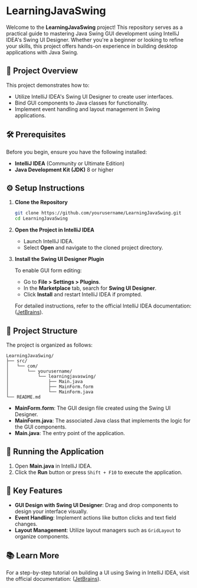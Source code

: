 # LearningJavaSwing

Welcome to the **LearningJavaSwing** project! This repository serves as a practical guide to mastering Java Swing GUI development using IntelliJ IDEA's Swing UI Designer. Whether you're a beginner or looking to refine your skills, this project offers hands-on experience in building desktop applications with Java Swing.

## 📘 Project Overview

This project demonstrates how to:

* Utilize IntelliJ IDEA's Swing UI Designer to create user interfaces.
* Bind GUI components to Java classes for functionality.
* Implement event handling and layout management in Swing applications.

## 🛠️ Prerequisites

Before you begin, ensure you have the following installed:

* **IntelliJ IDEA** (Community or Ultimate Edition)
* **Java Development Kit (JDK)** 8 or higher

## ⚙️ Setup Instructions

1. **Clone the Repository**

   ```bash
   git clone https://github.com/yourusername/LearningJavaSwing.git
   cd LearningJavaSwing
   ```

2. **Open the Project in IntelliJ IDEA**

    * Launch IntelliJ IDEA.
    * Select **Open** and navigate to the cloned project directory.

3. **Install the Swing UI Designer Plugin**

   To enable GUI form editing:

    * Go to **File > Settings > Plugins**.
    * In the **Marketplace** tab, search for **Swing UI Designer**.
    * Click **Install** and restart IntelliJ IDEA if prompted.

   For detailed instructions, refer to the official IntelliJ IDEA documentation: ([JetBrains][1]).

## 🧪 Project Structure

The project is organized as follows:

```
LearningJavaSwing/
├── src/
│   └── com/
│       └── yourusername/
│           └── learningjavaswing/
│               ├── Main.java
│               ├── MainForm.form
│               └── MainForm.java
└── README.md
```

* **MainForm.form**: The GUI design file created using the Swing UI Designer.
* **MainForm.java**: The associated Java class that implements the logic for the GUI components.
* **Main.java**: The entry point of the application.

## 🚀 Running the Application

1. Open **Main.java** in IntelliJ IDEA.
2. Click the **Run** button or press `Shift + F10` to execute the application.

## 🧩 Key Features

* **GUI Design with Swing UI Designer**: Drag and drop components to design your interface visually.
* **Event Handling**: Implement actions like button clicks and text field changes.
* **Layout Management**: Utilize layout managers such as `GridLayout` to organize components.

## 📚 Learn More

For a step-by-step tutorial on building a UI using Swing in IntelliJ IDEA, visit the official documentation: ([JetBrains][1]).

[1]: https://www.jetbrains.com/help/idea/design-gui-using-swing.html?utm_source=chatgpt.com "Tutorial: Build UI using Swing | IntelliJ IDEA Documentation"
